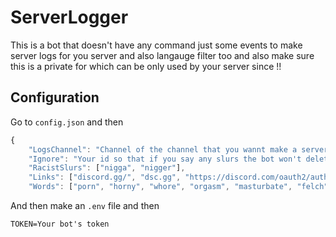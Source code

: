 # ServerLogger

This is a bot that doesn't have any command just some events to make server logs for you server and also langauge filter too and also make sure this is a private for which can be only used by your server since !!

## Configuration

Go to `config.json` and then 

```js
{
    "LogsChannel": "Channel of the channel that you wannt make a server logs !!",
    "Ignore": "Your id so that if you say any slurs the bot won't delete your text !!",
    "RacistSlurs": ["nigga", "nigger"],
    "Links": ["discord.gg/", "dsc.gg", "https://discord.com/oauth2/authorize?client_id=", "discord.com/api/oauth2/authorize?client_id=", "discordapp.com/oauth2/authorize?      client_id="], // You can add more
    "Words": ["porn", "horny", "whore", "orgasm", "masturbate", "felch", "blowjob", "cuckold"] // You can add more words
```

And then make an `.env` file and then 

```
TOKEN=Your bot's token
```

